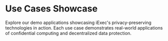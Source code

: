 # Use Cases Showcase

Explore our demo applications showcasing iExec's privacy-preserving technologies
in action. Each use case demonstrates real-world applications of confidential
computing and decentralized data protection.

<div class="grid grid-cols-1 gap-8 my-8">
  <UseCaseCard
    title="Content Creator"
    description="A comprehensive demo showcasing iExec's DataProtector Sharing module. Experience privacy-first data sharing where content creators can securely share their work while maintaining full control over access permissions and monetization."
    imageUrl="/assets/content-creator-screenshot.png"
    imageAlt="Content Creator Demo Screenshot"
    :features="['DataProtector Core', 'DataProtector Sharing']"
    demoUrl="https://demo.iex.ec/content-creator/"
    githubUrl="https://github.com/iExecBlockchainComputing/content-creator-usecase-demo"
    demoIcon="mdi:art"
  />

<UseCaseCard
    title="Web3Messaging"
    description="Secure communication platform for Web3 users enabling privacy-preserving messaging through Web3Mail and Web3Telegram. Users maintain control over their data while enabling targeted communication and monetizing their engagement."
    imageUrl="/assets/web3messaging-screenshot.png"
    imageAlt="Web3Messaging Demo Screenshot"
    :features="['DataProtector Core', 'Web3Mail', 'Web3Telegram', ]"
    demoUrl="https://demo.iex.ec/web3messaging"
    githubUrl="https://github.com/iExecBlockchainComputing/web3-messaging-usecase-demo"
    demoIcon="mdi:message-processing"
  />

</div>

<script setup>
import UseCaseCard from '../components/UseCaseCard.vue';
</script>
